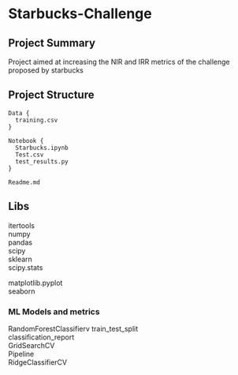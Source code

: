 # Starbucks-Challenge

## Project Summary

Project aimed at increasing the NIR and IRR metrics of the challenge proposed by starbucks

## Project Structure

``` 
Data {
  training.csv
}

Notebook {
  Starbucks.ipynb
  Test.csv
  test_results.py
}

Readme.md
```

## Libs

itertools<br>
numpy<br>
pandas<br>
scipy<br>
sklearn<br>
scipy.stats<br>

matplotlib.pyplot<br>
seaborn<br>

### ML Models and metrics
RandomForestClassifierv
train_test_split<br>
classification_report<br>
GridSearchCV<br>
Pipeline<br>
RidgeClassifierCV
